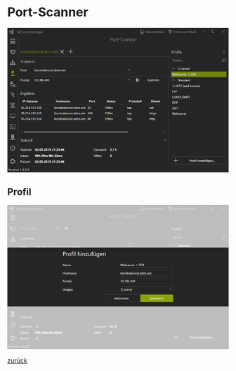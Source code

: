 # Port-Scanner

![Port-Scanner](../../_images/PortScanner.de-DE.png)

## Profil

![Port-Scanner Profil](../../_images/PortScanner_Profile.de-DE.png)

[zurück](../README.md)